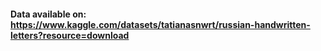 #### Data available on: https://www.kaggle.com/datasets/tatianasnwrt/russian-handwritten-letters?resource=download
